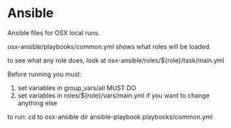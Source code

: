 # Ansible
Ansible files for OSX local runs.

osx-ansible/playbooks/common.yml shows what roles will be loaded.

to see what any role does, look at osx-ansible/roles/${role}/task/main.yml

Before running you must:
1.  set variables in group_vars/all MUST DO 
2.  set variables in roles/${role}/vars/main.yml if you want to change anything else

to run: 
cd to osx-ansible dir
ansible-playbook playbooks/common.yml

